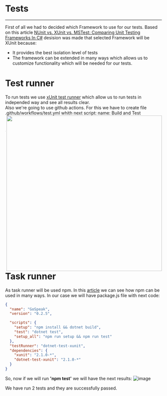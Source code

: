 # Tests

***

First of all we had to decided which Framework to use for our tests. Based on this article [NUnit vs. XUnit vs. MSTest: Comparing Unit Testing Frameworks In C#](https://www.lambdatest.com/blog/nunit-vs-xunit-vs-mstest/) desision was made that selected Framework will be XUnit because: 
 * It provides the best isolation level of tests
 * The framework can be extended in many ways which allows us to customize functionality which will be needed for our tests.

# Test runner

To run tests we use [xUnit test runner](https://github.com/dotnet/coreclr.xunit) which allow us to run tests in independed way and see all results clear.
<br/>Also we're going to use github actions. 
For this we have to create file .github/workflows/test.yml <img title="" src="https://user-images.githubusercontent.com/91627367/142263700-9cd64127-8973-43af-bca5-e2bd3f976662.png" alt="" align="right" width="500">
 whith next script: name: Build and Test

```C#
name: Build and Test

on: push

jobs:
  build:
    name: Build
    runs-on: windows-latest
    steps:
      - uses: actions/checkout@v2
      - run: dotnet build GoSpeak/GoSpeak.sln
    
  tests:
    name: Unit Testing
    runs-on: windows-latest
    steps:
      - uses: actions/checkout@v2.1.0
      - run: dotnet test GoSpeak/Tests/Tests.csproj --filter Test=Unit
```

# Task runner

As task runner will be used npm. In this [article](https://blog.teamtreehouse.com/use-npm-task-runner) we can see how npm can be used in many ways.
In our case we will have package.js file with next code:
```JSON
{
  "name": "GoSpeak",
  "version": "0.2.5",

  "scripts": {
    "setup": "npm install && dotnet build",
    "test": "dotnet test",
    "setup_all": "npm run setup && npm run test"
  },
  "testRunner": "dotnet-test-xunit",
  "dependencies": {
    "xunit": "2.1.0-*",
    "dotnet-test-xunit": "2.1.0-*"
  }
}
```
So, now if we will run **'npm test'** we will have the next results:
![image](https://user-images.githubusercontent.com/91627367/140401585-36b168e0-18c4-4380-8183-3fb8381c0316.png)

We have run 2 tests and they are successfully passed.
